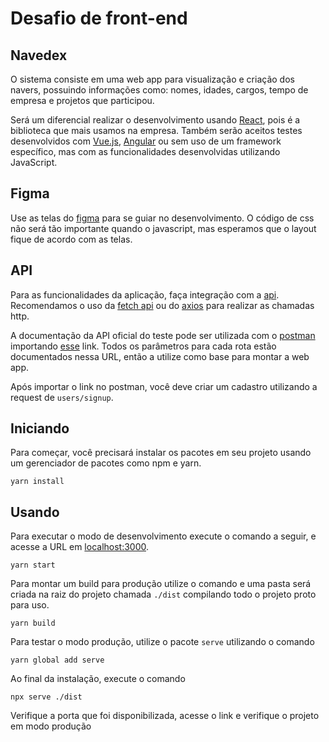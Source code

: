 # Desafio de front-end

## Navedex

O sistema consiste em uma web app para visualização e criação dos navers, possuindo informações como: nomes, idades, cargos, tempo de empresa e projetos que participou.

Será um diferencial realizar o desenvolvimento usando [React](https://pt-br.reactjs.org/), pois é a biblioteca que mais usamos na empresa. Também serão aceitos testes desenvolvidos com [Vue.js](https://vuejs.org/), [Angular](https://angular.io/) ou sem uso de um framework específico, mas com as funcionalidades desenvolvidas utilizando JavaScript.

## Figma

Use as telas do [figma](https://www.figma.com/file/II8UDFm2uJFZaD0FOPcinP/Teste-Fornt-End) para se guiar no desenvolvimento. O código de css não será tão importante quando o javascript, mas esperamos que o layout fique de acordo com as telas.

## API

Para as funcionalidades da aplicação, faça integração com a [api](https://navedex-api.herokuapp.com/v1/). Recomendamos o uso da [fetch api](https://developer.mozilla.org/en-US/docs/Web/API/Fetch_API) ou do [axios](https://github.com/axios/axios) para realizar as chamadas http.

A documentação da API oficial do teste pode ser utilizada com o [postman](https://www.postman.com/) importando [esse](https://www.getpostman.com/collections/e6afe4028c2a1e56e577) link. Todos os parâmetros para cada rota estão documentados nessa URL, então a utilize como base para montar a web app.

Após importar o link no postman, você deve criar um cadastro utilizando a request de `users/signup`. 

## Iniciando

Para começar, você precisará instalar os pacotes em seu projeto usando um gerenciador de pacotes como npm e yarn.

```
yarn install
```

## Usando

Para executar o modo de desenvolvimento execute o comando a seguir, e acesse a URL em [localhost:3000](http://localhost:3000).

```
yarn start
```

Para montar um build para produção utilize o comando e uma pasta será criada na raiz do projeto chamada `./dist` compilando todo o projeto proto para uso.

```
yarn build
```

Para testar o modo produção, utilize o pacote `serve` utilizando o comando

```
yarn global add serve
```

Ao final da instalação, execute o comando

```
npx serve ./dist
```

Verifique a porta que foi disponibilizada, acesse o link e verifique o projeto em modo produção